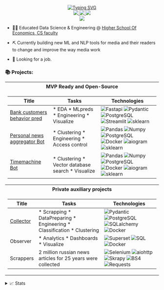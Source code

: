 <p align="center">
<a href="https://github.com/drkostas">
    <img src="https://readme-typing-svg.demolab.com?font=Georgia&size=18&duration=2000&pause=100&multiline=true&width=500&height=80&lines=Max+K;ML and NLP+%7C Researcher and Engineer;News+Media+%7C+AI+%7C+Bots" alt="Typing SVG" />
</a>
<br/>



<a href="https://github.com/data-silence/Study/blob/master/0%20-%20Diploma%20and%20sertificates/2023%20resume/CV%20(Max%20K%2C%20DS).pdf">
    <img src="https://img.shields.io/badge/PDF-CV-red?style=flat-square&logo=adobe">
</a>  
<a href="https://www.linkedin.com/in/data-silence/">
    <img src="https://img.shields.io/badge/-Linkedin-blue?style=flat-square&logo=linkedin">
</a>
<a href="mailto:enjoy@data-silence.xyz">
    <img src="https://img.shields.io/badge/-Email-red?style=flat-square&logo=gmail&logoColor=white">
</a>

<br/> 

<a href="https://github.com/data-silence">
<img src="https://github-stats-alpha.vercel.app/api?username=data-silence&cc=22272e&tc=37BCF6&ic=fff&bc=000">
</a>

[//]: # (<a href="https://github.com/data-silence">)

[//]: # (<img src="https://github-stats-alpha.vercel.app/api?username=data-silence&cc=000&tc=fff&ic=fff&bc=000">)

[//]: # (</a>)

</p>





* 👨‍🎓 Educated Data Science & Engineering @ [Higher School Of Economics, CS faculty](https://cs.hse.ru/en/) 

* ⛏️ Currently building new ML and NLP tools for media and their readers to change and improve the way media work

* 🔎 Looking for a job.


### 📚 Projects:
<table>
<tr><th>MVP Ready and Open-Source</th></tr>
<tr><td>

| Title                                                                         | Tasks                                                                   | Technologies                                                                                                                                                                                                                                                                                                                                                                                                                                                                                                                     |
|-------------------------------------------------------------------------------|-------------------------------------------------------------------------|----------------------------------------------------------------------------------------------------------------------------------------------------------------------------------------------------------------------------------------------------------------------------------------------------------------------------------------------------------------------------------------------------------------------------------------------------------------------------------------------------------------------------------|
| [Bank customers behavior pred](https://github.com/data-silence/banks-clients) | * EDA * MLpreds * Engineering * Visualize                               | ![Fastapi](https://img.shields.io/badge/Fastapi-black?style=flat-square&logo=fastapi) ![Pydantic](https://img.shields.io/badge/Pydantic-black?style=flat-square&logo=Pydantic) ![PostgreSQL](https://img.shields.io/badge/PostgreSQL-black?style=flat-square&logo=PostgreSQL) ![Streamlit](https://img.shields.io/badge/Streamlit-black?style=flat-square&logo=Streamlit) ![sklearn](https://img.shields.io/badge/sklearn-black?style=flat-square&logo=sklearn)                                                                  |
| [Personal news aggregator Bot](https://github.com/data-silence/antiSMI-Bot)   | * Сlustering * Engineering * Access control                             | ![Pandas](https://img.shields.io/badge/Pandas-black?style=flat-square&logo=Pandas) ![Numpy](https://img.shields.io/badge/Numpy-black?style=flat-square&logo=Numpy) ![PostgreSQL](https://img.shields.io/badge/PostgreSQL-black?style=flat-square&logo=PostgreSQL) ![Docker](https://img.shields.io/badge/Docker-black?style=flat-square&logo=Docker) ![aiogram](https://img.shields.io/badge/aiogram-black?style=flat-square&logo=aiogram) ![sklearn](https://img.shields.io/badge/sklearn-black?style=flat-square&logo=sklearn) |
| [Timemachine Bot](https://github.com/data-silence/timemachine)                | * Сlustering * Vector database search * Visualize                       | ![Pandas](https://img.shields.io/badge/Pandas-black?style=flat-square&logo=Pandas) ![Numpy](https://img.shields.io/badge/Numpy-black?style=flat-square&logo=Numpy) ![PostgreSQL](https://img.shields.io/badge/PostgreSQL-black?style=flat-square&logo=PostgreSQL) ![Docker](https://img.shields.io/badge/Docker-black?style=flat-square&logo=Docker) ![aiogram](https://img.shields.io/badge/aiogram-black?style=flat-square&logo=aiogram) ![sklearn](https://img.shields.io/badge/sklearn-black?style=flat-square&logo=sklearn) |



</td></tr> 
<tr><th> Private auxiliary projects </th></tr>

<tr><td>

| Title                                                                         | Tasks                                                                   | Technologies                                                                                                                                                                                                                                                                                                                                                              |
|-------------------------------------------------------------------------------|-------------------------------------------------------------------------|---------------------------------------------------------------------------------------------------------------------------------------------------------------------------------------------------------------------------------------------------------------------------------------------------------------------------------------------------------------------------|
| [Collector](https://github.com/data-silence/antiSMI-Collector)                | * Scrapping * DataPreparing * Engineering * Сlassification * Сlustering | ![Pydantic](https://img.shields.io/badge/Pydantic-black?style=flat-square&logo=Pydantic) ![PostgreSQL](https://img.shields.io/badge/PostgreSQL-black?style=flat-square&logo=PostgreSQL) ![SQLalchemy](https://img.shields.io/badge/SQLalchemy-black?style=flat-square&logo=sqlalchemy) ![Docker](https://img.shields.io/badge/Docker-black?style=flat-square&logo=Docker) |
| Observer                                                                      | * Analytics * Dashboards * Visualize                                    | ![Superset](https://img.shields.io/badge/ApacheSuperset-black?style=flat-square&logo=Apache) ![SQL](https://img.shields.io/badge/SQL-black?style=flat-square&logo=SQL) ![Docker](https://img.shields.io/badge/Docker-black?style=flat-square&logo=Docker)                                                                                                                 |
| Scrappers                                                                     | 2 million russian news articles for 25 years were collected             | ![Selenium](https://img.shields.io/badge/Selenium-black?style=flat-square&logo=Selenium) ![aiohttp](https://img.shields.io/badge/aiohttp-black?style=flat-square&logo=aiohttp) ![Skrapy](https://img.shields.io/badge/Skrapy-black?style=flat-square&logo=Skrapy) ![BS4](https://img.shields.io/badge/BS4-black?style=flat-square&logo=BS4) ![Requests](https://img.shields.io/badge/Requests-black?style=flat-square&logo=Requests)                              |

</td></tr> 

</table>


<details>
<summary>📈 Stats</summary>
<br>
My Github Stats

![](http://github-profile-summary-cards.vercel.app/api/cards/profile-details?username=data-silence&theme=dracula) 

![](http://github-profile-summary-cards.vercel.app/api/cards/repos-per-language?username=data-silence&theme=dracula) 
![](http://github-profile-summary-cards.vercel.app/api/cards/most-commit-language?username=data-silence&theme=dracula)


<br>
</details>
